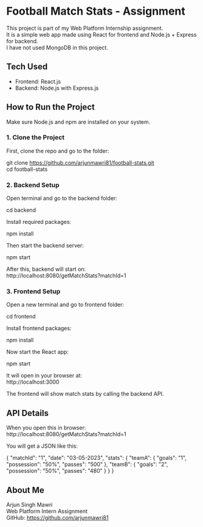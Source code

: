 # Football Match Stats - Assignment

This project is part of my Web Platform Internship assignment.  
It is a simple web app made using React for frontend and Node.js + Express for backend.  
I have not used MongoDB in this project.

## Tech Used

- Frontend: React.js  
- Backend: Node.js with Express.js  

## How to Run the Project

Make sure Node.js and npm are installed on your system.  


### 1. Clone the Project

First, clone the repo and go to the folder:

git clone https://github.com/arjunmawri81/football-stats.git  
cd football-stats

### 2. Backend Setup

Open terminal and go to the backend folder:

cd backend

Install required packages:

npm install

Then start the backend server:

npm start

After this, backend will start on:  
http://localhost:8080/getMatchStats?matchId=1

### 3. Frontend Setup

Open a new terminal and go to frontend folder:

cd frontend

Install frontend packages:

npm install

Now start the React app:

npm start

It will open in your browser at:  
http://localhost:3000

The frontend will show match stats by calling the backend API.

## API Details

When you open this in browser:  
http://localhost:8080/getMatchStats?matchId=1

You will get a JSON like this:

{
  "matchId": "1",
  "date": "03-05-2023",
  "stats": {
    "teamA": {
      "goals": "1",
      "possession": "50%",
      "passes": "500"
    },
    "teamB": {
      "goals": "2",
      "possession": "50%",
      "passes": "480"
    }
  }
}

## About Me

Arjun Singh Mawri  
Web Platform Intern Assignment  
GitHub: https://github.com/arjunmawri81

